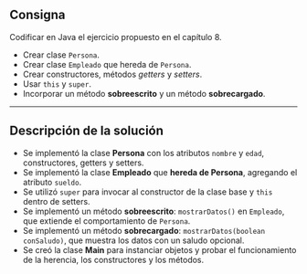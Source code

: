 ## Consigna
Codificar en Java el ejercicio propuesto en el capítulo 8.  

- Crear clase `Persona`.  
- Crear clase `Empleado` que hereda de `Persona`.  
- Crear constructores, métodos *getters* y *setters*.  
- Usar `this` y `super`.  
- Incorporar un método **sobreescrito** y un método **sobrecargado**.  

---

## Descripción de la solución
- Se implementó la clase **Persona** con los atributos `nombre` y `edad`, constructores, getters y setters.  
- Se implementó la clase **Empleado** que **hereda de Persona**, agregando el atributo `sueldo`.  
- Se utilizó `super` para invocar al constructor de la clase base y `this` dentro de setters.  
- Se implementó un método **sobreescrito**: `mostrarDatos()` en `Empleado`, que extiende el comportamiento de `Persona`.  
- Se implementó un método **sobrecargado**: `mostrarDatos(boolean conSaludo)`, que muestra los datos con un saludo opcional.  
- Se creó la clase **Main** para instanciar objetos y probar el funcionamiento de la herencia, los constructores y los métodos.  
